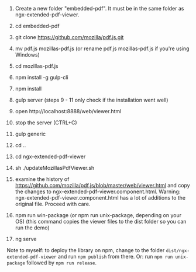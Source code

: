 1. Create a new folder "embedded-pdf". It must be in the same folder as ngx-extended-pdf-viewer.
2. cd embedded-pdf
3. git clone https://github.com/mozilla/pdf.js.git
4. mv pdf.js mozillas-pdf.js (or rename pdf.js mozillas-pdf.js if you're using Windows)
5. cd mozillas-pdf.js
6. npm install -g gulp-cli
7. npm install
8. gulp server (steps 9 - 11 only check if the installation went well)
9. open http://localhost:8888/web/viewer.html
10. stop the server (CTRL+C)
11. gulp generic
12. cd ..
13. cd ngx-extended-pdf-viewer
14. sh ./updateMozillasPdfViewer.sh
15. examine the history of https://github.com/mozilla/pdf.js/blob/master/web/viewer.html and copy the changes to ngx-extended-pdf-viewer.component.html. Warning: ngx-extended-pdf-viewer.component.html has a lot of additions to the original file. Proceed with care.

16. npm run win-package (or npm run unix-package, depending on your OS) (this command copies the viewer files to the dist folder so you can run the demo)
17. ng serve

Note to myself: to deploy the library on npm, change to the folder `dist/ngx-extended-pdf-viewer` and run `npm publish` from there. Or: run `npm run unix-package` followed by `npm run release`.